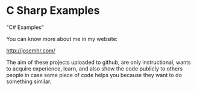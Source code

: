 # C Sharp Examples

"C# Examples"

You can know more about me in my website:

http://josemhr.com/

The aim of these projects uploaded to github, are only instructional, wants to acquire experience, learn, and also show the code publicly to others people in case some piece of code helps you because they want to do something similar.

